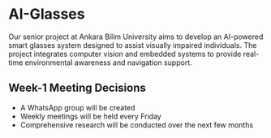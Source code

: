 # AI-Glasses

Our senior project at Ankara Bilim University aims to develop an AI-powered smart glasses system designed to assist visually impaired individuals. The project integrates computer vision and embedded systems to provide real-time environmental awareness and navigation support.

## Week-1 Meeting Decisions
- A WhatsApp group will be created  
- Weekly meetings will be held every Friday  
- Comprehensive research will be conducted over the next few months

